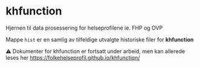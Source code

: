 # khfunction
Hjernen til data prosessering for helseprofilene ie. FHP og OVP

Mappe `hist` er en samlig av tilfeldige utvalgte historiske filer for **khfunction** 

:warning: Dokumenter for khfunction er fortsatt under arbeid, men kan allerede leses her
https://folkehelseprofil.github.io/khfunction/ 
